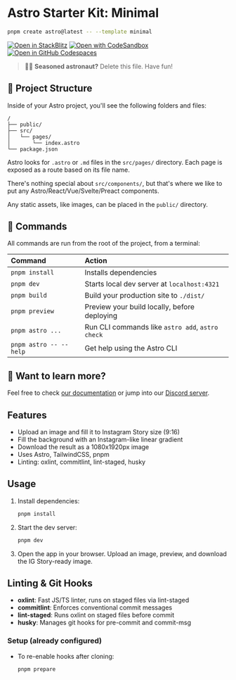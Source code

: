 # Astro Starter Kit: Minimal

```sh
pnpm create astro@latest -- --template minimal
```

[![Open in StackBlitz](https://developer.stackblitz.com/img/open_in_stackblitz.svg)](https://stackblitz.com/github/withastro/astro/tree/latest/examples/minimal)
[![Open with CodeSandbox](https://assets.codesandbox.io/github/button-edit-lime.svg)](https://codesandbox.io/p/sandbox/github/withastro/astro/tree/latest/examples/minimal)
[![Open in GitHub Codespaces](https://github.com/codespaces/badge.svg)](https://codespaces.new/withastro/astro?devcontainer_path=.devcontainer/minimal/devcontainer.json)

> 🧑‍🚀 **Seasoned astronaut?** Delete this file. Have fun!

## 🚀 Project Structure

Inside of your Astro project, you'll see the following folders and files:

```text
/
├── public/
├── src/
│   └── pages/
│       └── index.astro
└── package.json
```

Astro looks for `.astro` or `.md` files in the `src/pages/` directory. Each page is exposed as a route based on its file name.

There's nothing special about `src/components/`, but that's where we like to put any Astro/React/Vue/Svelte/Preact components.

Any static assets, like images, can be placed in the `public/` directory.

## 🧞 Commands

All commands are run from the root of the project, from a terminal:

| Command                   | Action                                           |
| :------------------------ | :----------------------------------------------- |
| `pnpm install`             | Installs dependencies                            |
| `pnpm dev`             | Starts local dev server at `localhost:4321`      |
| `pnpm build`           | Build your production site to `./dist/`          |
| `pnpm preview`         | Preview your build locally, before deploying     |
| `pnpm astro ...`       | Run CLI commands like `astro add`, `astro check` |
| `pnpm astro -- --help` | Get help using the Astro CLI                     |

## 👀 Want to learn more?

Feel free to check [our documentation](https://docs.astro.build) or jump into our [Discord server](https://astro.build/chat).

## Features

- Upload an image and fill it to Instagram Story size (9:16)
- Fill the background with an Instagram-like linear gradient
- Download the result as a 1080x1920px image
- Uses Astro, TailwindCSS, pnpm
- Linting: oxlint, commitlint, lint-staged, husky

## Usage

1. Install dependencies:

   ```sh
   pnpm install
   ```

2. Start the dev server:

   ```sh
   pnpm dev
   ```

3. Open the app in your browser. Upload an image, preview, and download the IG Story-ready image.

## Linting & Git Hooks

- **oxlint**: Fast JS/TS linter, runs on staged files via lint-staged
- **commitlint**: Enforces conventional commit messages
- **lint-staged**: Runs oxlint on staged files before commit
- **husky**: Manages git hooks for pre-commit and commit-msg

### Setup (already configured)

- To re-enable hooks after cloning:

  ```sh
  pnpm prepare
  ```
